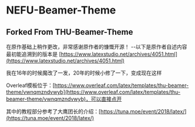 # NEFU-Beamer-Theme
## Forked From THU-Beamer-Theme
在原作基础上稍作更改，非常感谢原作者的慷慨开源！
--以下是原作者自述内容
最初能追溯到的版本是 [https://www.latexstudio.net/archives/4051.html](https://www.latexstudio.net/archives/4051.html)

我在16年的时候魔改了一发，20年的时候小修了一下，变成现在这样

Overleaf模板位于：[https://www.overleaf.com/latex/templates/thu-beamer-theme/vwnqmzndvwyb](https://www.overleaf.com/latex/templates/thu-beamer-theme/vwnqmzndvwyb)，可以直接点开

其中的教程部分参考了大鹰团长的介绍：[https://tuna.moe/event/2018/latex/](https://tuna.moe/event/2018/latex/)
